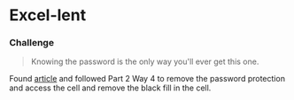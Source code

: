 # Excel-lent

### Challenge
> Knowing the password is the only way you'll ever get this one.

Found [article](https://www.fonecope.com/remove-password-from-excel.html) and followed Part 2 Way 4 to remove the password protection and access the cell and remove the black fill in the cell.
